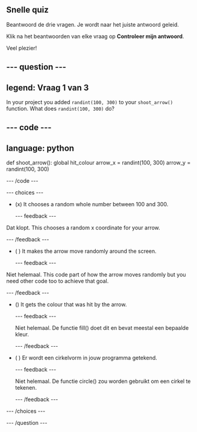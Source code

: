 ## Snelle quiz

Beantwoord de drie vragen. Je wordt naar het juiste antwoord geleid.

Klik na het beantwoorden van elke vraag op **Controleer mijn antwoord**.

Veel plezier!

--- question ---
---
legend: Vraag 1 van 3
---
In your project you added `randint(100, 300)` to your `shoot_arrow()` function. What does `randint(100, 300)` do?

--- code ---
---
language: python
---

def shoot_arrow(): global hit_colour arrow_x = randint(100, 300) arrow_y = randint(100, 300)

--- /code ---

--- choices ---

- (x) It chooses a random whole number between 100 and 300.

  --- feedback ---

Dat klopt. This chooses a random x coordinate for your arrow.

  --- /feedback ---

- ( ) It makes the arrow move randomly around the screen.

  --- feedback ---

Niet helemaal. This code part of how the arrow moves randomly but you need other code too to achieve that goal.

  --- /feedback ---

- () It gets the colour that was hit by the arrow.

  --- feedback ---

  Niet helemaal. De functie fill() doet dit en bevat meestal een bepaalde kleur.

  --- /feedback ---

- ( ) Er wordt een cirkelvorm in jouw programma getekend.

  --- feedback ---

  Niet helemaal. De functie circle() zou worden gebruikt om een cirkel te tekenen.

  --- /feedback ---

--- /choices ---

--- /question ---

